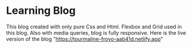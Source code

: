 # Learning Blog
This blog created with only pure Css and Html.
Flexbox and Grid used in this blog.
Also with media queries, blog is fully responsive.
Here is the live version of the blog "https://tourmaline-froyo-aab41d.netlify.app"
